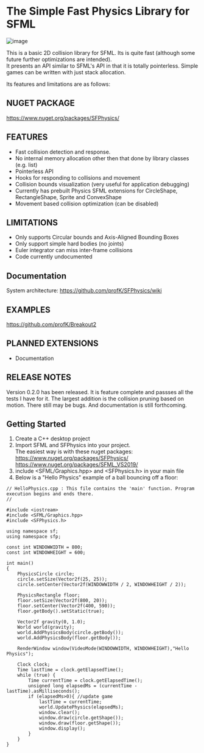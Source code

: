 # The Simple Fast Physics Library for SFML

![image](https://user-images.githubusercontent.com/4048613/166339619-9e51b359-07c4-461d-841e-e6493b1cd180.png)


This is a basic 2D collision library for SFML.  Its is quite fast (although some future further optimizations are intended).  
It presents an API similar to SFML's API in that it is totally pointerless.  Simple games can be written with just stack allocation.

Its features and limitations are as follows:

## NUGET PACKAGE
https://www.nuget.org/packages/SFPhysics/

## FEATURES
* Fast collision detection and response.
* No internal memory allocation other then that done by library classes (e.g. list<T>)
* Pointerless API
* Hooks for responding to collisions and movement
* Collision bounds visualization (very useful for application debugging)
* Currently has prebuilt Physics SFML extensions for CircleShape, RectangleShape, Sprite and ConvexShape
* Movement based collision optimization (can be disabled)

## LIMITATIONS
* Only supports Circular bounds and Axis-Aligned Bounding Boxes
* Only support simple hard bodies (no joints)
* Euler integrator can miss inter-frame collisions
* Code currently undocumented


## Documentation
System architecture: https://github.com/profK/SFPhysics/wiki

## EXAMPLES
https://github.com/profK/Breakout2  

## PLANNED EXTENSIONS
* Documentation
  
## RELEASE NOTES
Version 0.2.0 has been released.  It is feature complete and passses all the tests I have for it.  The largest addition is the
collision pruning based on motion.
There still may be bugs.  And documentation is still forthcoming.

## Getting Started
1.  Create a C++ desktop project
2.  Import SFML and SFPhysics into your project.   
    The easiest way is with these nuget packages:  
    https://www.nuget.org/packages/SFPhysics/  
    https://www.nuget.org/packages/SFML_VS2019/  
3. include <SFML/Graphics.hpp>  and <SFPhysics.h> in your main file
4. Below is a "Hello Physics" example of a ball bouncing off a floor:
  
```
// HelloPhysics.cpp : This file contains the 'main' function. Program execution begins and ends there.
//

#include <iostream>
#include <SFML/Graphics.hpp>
#include <SFPhysics.h>

using namespace sf;
using namespace sfp;

const int WINDOWWIDTH = 800;
const int WINDOWHEIGHT = 600;

int main()
{
    PhysicsCircle circle;
    circle.setSize(Vector2f(25, 25));
    circle.setCenter(Vector2f(WINDOWWIDTH / 2, WINDOWHEIGHT / 2));

    PhysicsRectangle floor;
    floor.setSize(Vector2f(800, 20));
    floor.setCenter(Vector2f(400, 590));
    floor.getBody().setStatic(true);

    Vector2f gravity(0, 1.0);
    World world(gravity);
    world.AddPhysicsBody(circle.getBody());
    world.AddPhysicsBody(floor.getBody());

    RenderWindow window(VideoMode(WINDOWWIDTH, WINDOWHEIGHT),"Hello Physics");

    Clock clock;
    Time lastTime = clock.getElapsedTime();
    while (true) {
        Time currentTime = clock.getElapsedTime();
        unsigned long elapsedMs = (currentTime - lastTime).asMilliseconds();
        if (elapsedMs>0){ //update game
            lastTime = currentTime;
            world.UpdatePhysics(elapsedMs);
            window.clear();
            window.draw(circle.getShape());
            window.draw(floor.getShape());
            window.display();
        }
    }
}
```
